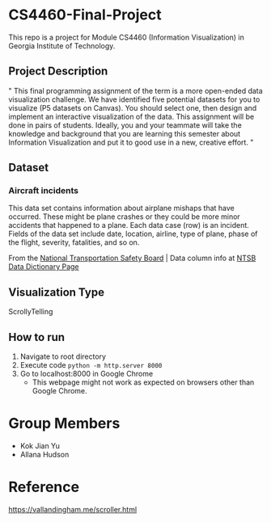 # CS4460-Final-Project

This repo is a project for Module CS4460 (Information Visualization) in Georgia Institute of Technology.

## Project Description
" This final programming assignment of the term is a more open-ended data visualization challenge. We have identified five potential datasets for you to visualize (P5 datasets on Canvas). You should select one, then design and implement an interactive visualization of the data. This assignment will be done in pairs of students. Ideally, you and your teammate will take the knowledge and background that you are learning this semester about Information Visualization and put it to good use in a new, creative effort. "

## Dataset 

### Aircraft incidents

This data set contains information about airplane mishaps that have occurred. These might be plane crashes or they could be more minor accidents that happened to a plane. Each data case (row) is an incident. Fields of the data set include date, location, airline, type of plane, phase of the flight, severity, fatalities, and so on.

From the [National Transportation Safety Board](https://www.ntsb.gov/_layouts/ntsb.aviation/index.aspx) | Data column info at  [NTSB Data Dictionary Page](https://www.ntsb.gov/_layouts/ntsb.aviation/AviationDownloadDataDictionary.aspx)

## Visualization Type
ScrollyTelling

## How to run
1. Navigate to root directory
2. Execute code `python -m http.server 8000`
3. Go to localhost:8000 in Google Chrome
    * This webpage might not work as expected on browsers other than Google Chrome.


# Group Members
- Kok Jian Yu
- Allana Hudson

# Reference
https://vallandingham.me/scroller.html
